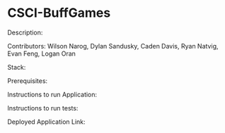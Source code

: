 # CSCI-BuffGames
Description:

Contributors: Wilson Narog, Dylan Sandusky, Caden Davis, Ryan Natvig, Evan Feng, Logan Oran

Stack:

Prerequisites: 

Instructions to run Application:

Instructions to run tests:

Deployed Application Link: